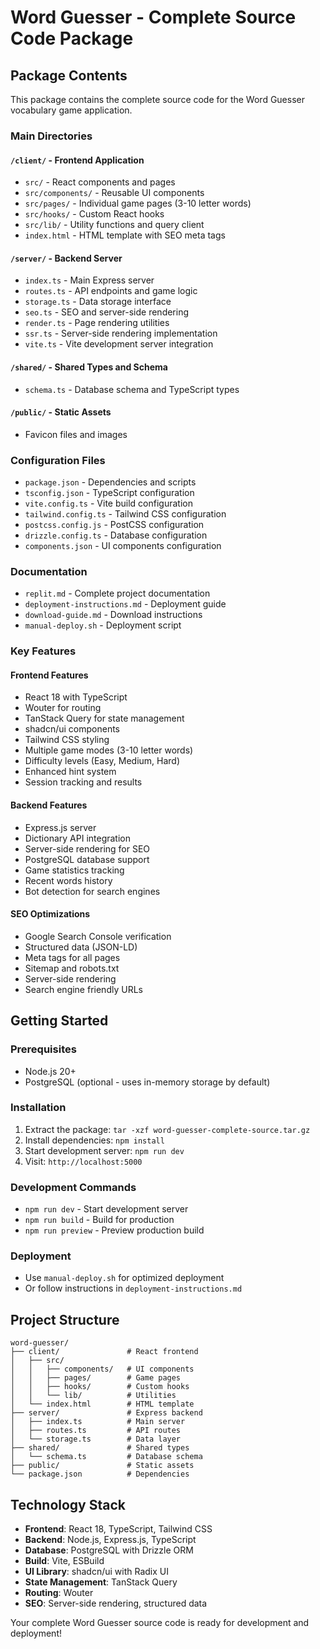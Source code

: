 # Word Guesser - Complete Source Code Package

## Package Contents

This package contains the complete source code for the Word Guesser vocabulary game application.

### Main Directories

#### `/client/` - Frontend Application
- `src/` - React components and pages
- `src/components/` - Reusable UI components
- `src/pages/` - Individual game pages (3-10 letter words)
- `src/hooks/` - Custom React hooks
- `src/lib/` - Utility functions and query client
- `index.html` - HTML template with SEO meta tags

#### `/server/` - Backend Server
- `index.ts` - Main Express server
- `routes.ts` - API endpoints and game logic
- `storage.ts` - Data storage interface
- `seo.ts` - SEO and server-side rendering
- `render.ts` - Page rendering utilities
- `ssr.ts` - Server-side rendering implementation
- `vite.ts` - Vite development server integration

#### `/shared/` - Shared Types and Schema
- `schema.ts` - Database schema and TypeScript types

#### `/public/` - Static Assets
- Favicon files and images

### Configuration Files

- `package.json` - Dependencies and scripts
- `tsconfig.json` - TypeScript configuration
- `vite.config.ts` - Vite build configuration
- `tailwind.config.ts` - Tailwind CSS configuration
- `postcss.config.js` - PostCSS configuration
- `drizzle.config.ts` - Database configuration
- `components.json` - UI components configuration

### Documentation

- `replit.md` - Complete project documentation
- `deployment-instructions.md` - Deployment guide
- `download-guide.md` - Download instructions
- `manual-deploy.sh` - Deployment script

### Key Features

#### Frontend Features
- React 18 with TypeScript
- Wouter for routing
- TanStack Query for state management
- shadcn/ui components
- Tailwind CSS styling
- Multiple game modes (3-10 letter words)
- Difficulty levels (Easy, Medium, Hard)
- Enhanced hint system
- Session tracking and results

#### Backend Features
- Express.js server
- Dictionary API integration
- Server-side rendering for SEO
- PostgreSQL database support
- Game statistics tracking
- Recent words history
- Bot detection for search engines

#### SEO Optimizations
- Google Search Console verification
- Structured data (JSON-LD)
- Meta tags for all pages
- Sitemap and robots.txt
- Server-side rendering
- Search engine friendly URLs

## Getting Started

### Prerequisites
- Node.js 20+
- PostgreSQL (optional - uses in-memory storage by default)

### Installation
1. Extract the package: `tar -xzf word-guesser-complete-source.tar.gz`
2. Install dependencies: `npm install`
3. Start development server: `npm run dev`
4. Visit: `http://localhost:5000`

### Development Commands
- `npm run dev` - Start development server
- `npm run build` - Build for production
- `npm run preview` - Preview production build

### Deployment
- Use `manual-deploy.sh` for optimized deployment
- Or follow instructions in `deployment-instructions.md`

## Project Structure

```
word-guesser/
├── client/               # React frontend
│   ├── src/
│   │   ├── components/   # UI components
│   │   ├── pages/        # Game pages
│   │   ├── hooks/        # Custom hooks
│   │   └── lib/          # Utilities
│   └── index.html        # HTML template
├── server/               # Express backend
│   ├── index.ts          # Main server
│   ├── routes.ts         # API routes
│   └── storage.ts        # Data layer
├── shared/               # Shared types
│   └── schema.ts         # Database schema
├── public/               # Static assets
└── package.json          # Dependencies
```

## Technology Stack

- **Frontend**: React 18, TypeScript, Tailwind CSS
- **Backend**: Node.js, Express.js, TypeScript
- **Database**: PostgreSQL with Drizzle ORM
- **Build**: Vite, ESBuild
- **UI Library**: shadcn/ui with Radix UI
- **State Management**: TanStack Query
- **Routing**: Wouter
- **SEO**: Server-side rendering, structured data

Your complete Word Guesser source code is ready for development and deployment!